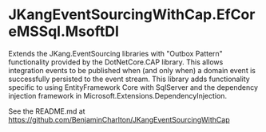 # JKangEventSourcingWithCap.EfCoreMSSql.MsoftDI
 Extends the JKang.EventSourcing libraries with "Outbox Pattern" functionality provided by the DotNetCore.CAP library. This allows integration events to be published when (and only when) a domain event is successfully persisted to the event stream. This library adds functionality specific to using EntityFramework Core with SqlServer and the dependency injection framework in Microsoft.Extensions.DependencyInjection.

See the README.md at https://github.com/BenjaminCharlton/JKangEventSourcingWithCap
